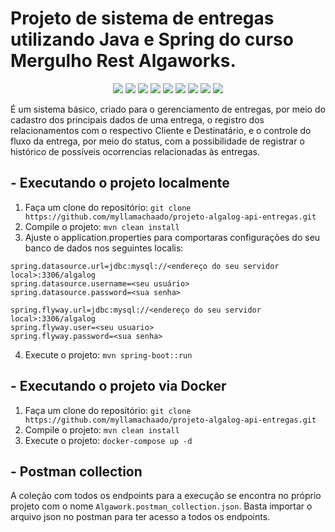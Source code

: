 # Projeto de sistema de entregas utilizando Java e Spring do curso Mergulho Rest Algaworks.

<p align="center">
    <a alt="Java">
          <img src="https://img.shields.io/badge/Java-v17-blue.svg" />
    </a>
    <a alt="Spring Boot">
        <img src="https://img.shields.io/badge/Spring_Boot-v2.7.6-red.svg" />
    </a>
    <a alt="Maven">
        <img src="https://img.shields.io/badge/Maven-v4.0.0-brightgreen.svg" />
    </a>
    <a alt="JPA">
        <img src="https://img.shields.io/badge/JPA-v3.1.0-brightgreen.svg" />
    </a>
     <a alt="Validation">
        <img src="https://img.shields.io/badge/Validation-v2.0.2-red.svg" />
    </a>
     <a alt="Flyway">
        <img src="https://img.shields.io/badge/Flyway-v7.15.0-blueviolet.svg" />
    </a>
     <a alt="Model Mapper">
        <img src="https://img.shields.io/badge/Model_Mapper-v3.1.1-orange.svg" />
  </a>
  <a alt="Lombok">
          <img src="https://img.shields.io/badge/Lombok-v1.18.20.0-blue.svg" />
    </a>
    <a alt="MySQL">
        <img src="https://img.shields.io/badge/MySQL-v2.1.214-brightgreen.svg" />
    </a>
</p>

É um sistema básico, criado para o gerenciamento de entregas, por meio do cadastro dos principais dados de uma entrega, o registro dos relacionamentos com o respectivo Cliente e Destinatário, e o controle do fluxo da entrega, por meio do status, com a possibilidade de registrar o histórico de possíveis ocorrencias relacionadas às entregas.

## - Executando o projeto localmente

1)  Faça um clone do repositório:
`git clone https://github.com/myllamachaado/projeto-algalog-api-entregas.git`
2) Compile o projeto:
`mvn clean install`
3) Ajuste o application.properties para comportaras configurações do seu banco de dados nos seguintes localis:
```
spring.datasource.url=jdbc:mysql://<endereço do seu servidor local>:3306/algalog
spring.datasource.username=<seu usuário>
spring.datasource.password=<sua senha>

spring.flyway.url=jdbc:mysql://<endereço do seu servidor local>:3306/algalog
spring.flyway.user=<seu usuario>
spring.flyway.password=<sua senha>
```
4)  Execute o projeto:
`mvn spring-boot::run` 




## - Executando o projeto via Docker

1)  Faça um clone do repositório:
`git clone https://github.com/myllamachaado/projeto-algalog-api-entregas.git`
2) Compile o projeto:
`mvn clean install`
3)  Execute o projeto:
`docker-compose up -d`


## - Postman collection

A coleção com todos os endpoints para a execução se encontra no próprio projeto com o nome `Algawork.postman_collection.json`. Basta importar o arquivo json no postman para ter acesso a todos os endpoints. 
